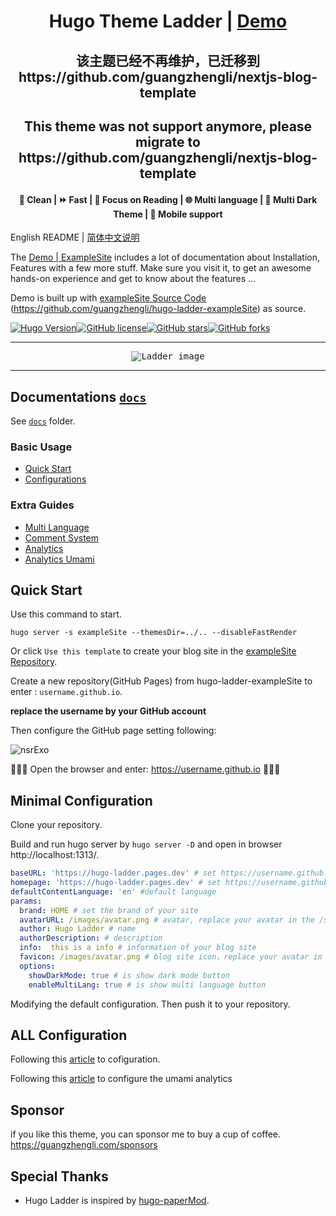 <h1 align=center>Hugo Theme Ladder | <a href="https://hugo-ladder.pages.dev/" rel="nofollow">Demo</a></h1>

<h2 align=center>该主题已经不再维护，已迁移到 https://github.com/guangzhengli/nextjs-blog-template</h2>

<h2 align=center>This theme was not support anymore, please migrate to https://github.com/guangzhengli/nextjs-blog-template</h2>

<h4 align=center>🌈 Clean | ⏩ Fast | 📰 Focus on Reading | 🌐 Multi language | 🌙 Multi Dark Theme | 📱 Mobile support</h4>

English README | [简体中文说明](README.zh.md)

The [Demo | ExampleSite](https://hugo-ladder.pages.dev/) includes a lot of documentation about Installation, Features with a few more stuff. Make sure you visit it, to get an awesome hands-on experience and get to know about the features ...

Demo is built up with [exampleSite Source Code](https://github.com/guangzhengli/hugo-ladder-exampleSite) (https://github.com/guangzhengli/hugo-ladder-exampleSite) as source.

[![Hugo Version](https://img.shields.io/static/v1?label=hugo-version&message=0.99.0&color=blue&logo=hugo)](https://github.com/gohugoio/hugo/releases/tag/v0.99.0)[![GitHub license](https://img.shields.io/github/license/guangzhengli/hugo-theme-ladder)](https://github.com/guangzhengli/hugo-theme-ladder/blob/master/LICENSE)[![GitHub stars](https://img.shields.io/github/stars/guangzhengli/hugo-theme-ladder)](https://github.com/guangzhengli/hugo-theme-ladder/stargazers)[![GitHub forks](https://img.shields.io/github/forks/guangzhengli/hugo-theme-ladder)](https://github.com/guangzhengli/hugo-theme-ladder/network)

---

<p align="center">
  <kbd><img src="https://cdn.jsdelivr.net/gh/guangzhengli/PicURL@master/uPic/VPKI7H.png" alt="Ladder image" title="Mockup"/></kbd>
</p>


---

## Documentations [`docs`](docs/home.md)

See [`docs`](docs/home.md) folder.

### Basic Usage

* [Quick Start](docs/quick-start.md)
* [Configurations](docs/configurations.md)

### Extra Guides

* [Multi Language](docs/multi-language.md)
* [Comment System](docs/comment-system.md)
* [Analytics](docs/analytics.md)
* [Analytics Umami](docs/umami.md)

## Quick Start

Use this command to start.
```shell
hugo server -s exampleSite --themesDir=../.. --disableFastRender
```

Or click `Use this template` to create your blog site in the [exampleSite Repository](https://github.com/guangzhengli/hugo-ladder-exampleSite).

Create a new repository(GitHub Pages) from hugo-ladder-exampleSite to enter : `username.github.io`.

**replace the username by your GitHub account**

Then configure the GitHub page setting following:

![nsrExo](https://cdn.jsdelivr.net/gh/guangzhengli/PicURL@master/uPic/nsrExo.png)

🎉🎉🎉 Open the browser and enter: https://username.github.io 🎉🎉🎉

## Minimal Configuration

Clone your repository.

Build and run hugo server by `hugo server -D` and open in browser http://localhost:1313/.

```yml
baseURL: 'https://hugo-ladder.pages.dev' # set https://username.github.io
homepage: 'https://hugo-ladder.pages.dev' # set https://username.github.io
defaultContentLanguage: 'en' #default language
params:
  brand: HOME # set the brand of your site
  avatarURL: /images/avatar.png # avatar, replace your avatar in the /static/images/
  author: Hugo Ladder # name
  authorDescription: # description
  info:  this is a info # information of your blog site
  favicon: /images/avatar.png # blog site icon，replace your avatar in the /static/images/
  options:
    showDarkMode: true # is show dark mode button
    enableMultiLang: true # is show multi language button
```

Modifying the default configuration. Then push it to your repository.

## ALL Configuration

Following this [article](https://guangzhengli.com/blog/en/how-to-create-your-blog-for-free-by-hugo-ladder-in-30min/) to cofiguration.

Following this [article](https://guangzhengli.com/blog/en/how-to-integrate-umami-for-free-to-blog-site/) to configure the umami analytics


## Sponsor

if you like this theme, you can sponsor me to buy a cup of coffee.
https://guangzhengli.com/sponsors

## Special Thanks

* Hugo Ladder is inspired by [hugo-paperMod](https://github.com/adityatelange/hugo-PaperMod).
